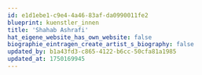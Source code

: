 ```yaml
---
id: e1d1ebe1-c9e4-4a46-83af-da0990011fe2
blueprint: kuenstler_innen
title: 'Shahab Ashrafi'
hat_eigene_website_has_own_website: false
biographie_eintragen_create_artist_s_biography: false
updated_by: b1a43fd3-c865-4122-b6cc-50cfa81a1985
updated_at: 1750169945
---
```

